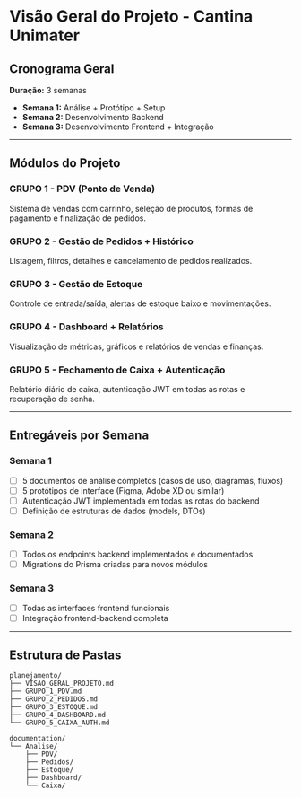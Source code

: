 # Visão Geral do Projeto - Cantina Unimater

## Cronograma Geral

**Duração:** 3 semanas

- **Semana 1:** Análise + Protótipo + Setup
- **Semana 2:** Desenvolvimento Backend
- **Semana 3:** Desenvolvimento Frontend + Integração

---

## Módulos do Projeto

### **GRUPO 1 - PDV (Ponto de Venda)**

Sistema de vendas com carrinho, seleção de produtos, formas de pagamento e finalização de pedidos.

### **GRUPO 2 - Gestão de Pedidos + Histórico**

Listagem, filtros, detalhes e cancelamento de pedidos realizados.

### **GRUPO 3 - Gestão de Estoque**

Controle de entrada/saída, alertas de estoque baixo e movimentações.

### **GRUPO 4 - Dashboard + Relatórios**

Visualização de métricas, gráficos e relatórios de vendas e finanças.

### **GRUPO 5 - Fechamento de Caixa + Autenticação**

Relatório diário de caixa, autenticação JWT em todas as rotas e recuperação de senha.

---

## Entregáveis por Semana

### **Semana 1**

- [ ] 5 documentos de análise completos (casos de uso, diagramas, fluxos)
- [ ] 5 protótipos de interface (Figma, Adobe XD ou similar)
- [ ] Autenticação JWT implementada em todas as rotas do backend
- [ ] Definição de estruturas de dados (models, DTOs)

### **Semana 2**

- [ ] Todos os endpoints backend implementados e documentados
- [ ] Migrations do Prisma criadas para novos módulos

### **Semana 3**

- [ ] Todas as interfaces frontend funcionais
- [ ] Integração frontend-backend completa

---

## Estrutura de Pastas

```
planejamento/
├── VISAO_GERAL_PROJETO.md
├── GRUPO_1_PDV.md
├── GRUPO_2_PEDIDOS.md
├── GRUPO_3_ESTOQUE.md
├── GRUPO_4_DASHBOARD.md
└── GRUPO_5_CAIXA_AUTH.md

documentation/
└── Analise/
    ├── PDV/
    ├── Pedidos/
    ├── Estoque/
    ├── Dashboard/
    └── Caixa/
```
